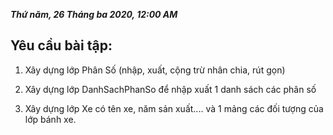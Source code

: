 ***Thứ năm, 26 Tháng ba 2020, 12:00 AM***

## Yêu cầu bài tập:

1. Xây dựng lớp Phân Số (nhập, xuất, cộng trừ nhân chia, rút gọn)

2. Xây dựng lớp DanhSachPhanSo để nhập xuất 1 danh sách các phân số

3. Xây dựng lớp Xe có tên xe, năm sản xuất.... và 1 mảng các đối tượng của lớp bánh xe.
